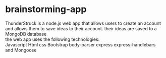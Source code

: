 # brainstorming-app

ThunderStruck is a node.js web app that allows users to create an account and allows them to save ideas to their account. their ideas are saved to a MongoDB database
<br>
the web app uses the following technologies: <br>
Javascript  Html css Bootstrap  body-parser express  express-handlebars  and Mongoose
